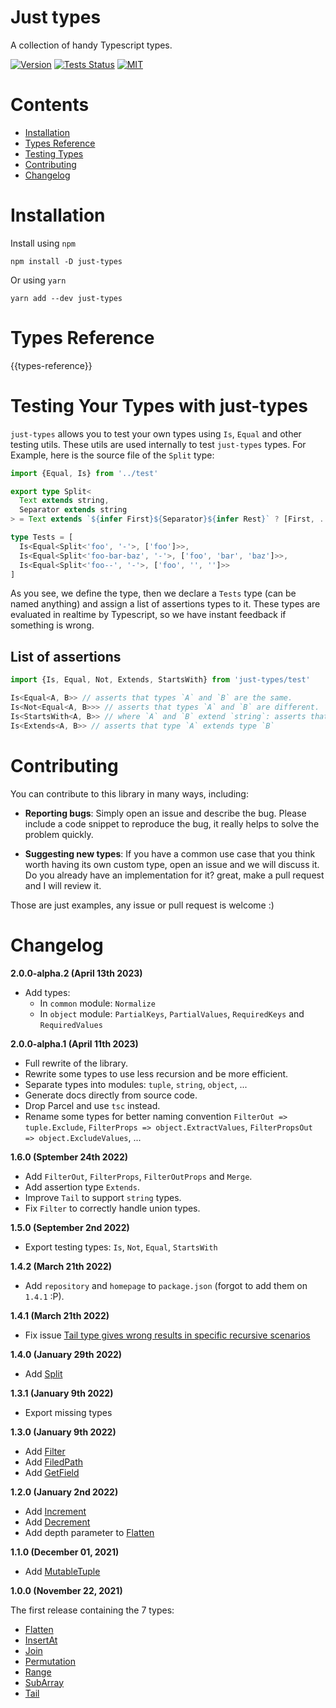 # Just types

A collection of handy Typescript types.

[![Version](https://img.shields.io/npm/v/just-types?style=flat-square)](https://www.npmjs.com/package/just-types)
[![Tests Status](https://img.shields.io/github/actions/workflow/status/webneat/just-types/tests.yml?branch=main&style=flat-square)](https://github.com/webneat/just-types/actions?query=workflow:"Tests")
[![MIT](https://img.shields.io/npm/l/just-types?style=flat-square)](LICENSE)

# Contents

- [Installation](#installation)
- [Types Reference](#types-reference)
- [Testing Types](#testing-your-types-with-just-types)
- [Contributing](#contributing)
- [Changelog](#changelog)

# Installation

Install using `npm`

```
npm install -D just-types
```

Or using `yarn`

```
yarn add --dev just-types
```

# Types Reference

{{types-reference}}

# Testing Your Types with just-types

`just-types` allows you to test your own types using `Is`, `Equal` and other testing utils. These utils are used internally to test `just-types` types. For Example, here is the source file of the `Split` type:

```ts
import {Equal, Is} from '../test'

export type Split<
  Text extends string,
  Separator extends string
> = Text extends `${infer First}${Separator}${infer Rest}` ? [First, ...Split<Rest, Separator>] : [Text]

type Tests = [
  Is<Equal<Split<'foo', '-'>, ['foo']>>,
  Is<Equal<Split<'foo-bar-baz', '-'>, ['foo', 'bar', 'baz']>>,
  Is<Equal<Split<'foo--', '-'>, ['foo', '', '']>>
]
```

As you see, we define the type, then we declare a `Tests` type (can be named anything) and assign a list of assertions types to it. These types are evaluated in realtime by Typescript, so we have instant feedback if something is wrong.

## List of assertions

```ts
import {Is, Equal, Not, Extends, StartsWith} from 'just-types/test'

Is<Equal<A, B>> // asserts that types `A` and `B` are the same.
Is<Not<Equal<A, B>>> // asserts that types `A` and `B` are different.
Is<StartsWith<A, B>> // where `A` and `B` extend `string`: asserts that all elements of `A` start with with an element of `B`.
Is<Extends<A, B>> // asserts that type `A` extends type `B`
```

# Contributing

You can contribute to this library in many ways, including:

- **Reporting bugs**: Simply open an issue and describe the bug. Please include a code snippet to reproduce the bug, it really helps to solve the problem quickly.

- **Suggesting new types**: If you have a common use case that you think worth having its own custom type, open an issue and we will discuss it. Do you already have an implementation for it? great, make a pull request and I will review it.

Those are just examples, any issue or pull request is welcome :)

# Changelog

**2.0.0-alpha.2 (April 13th 2023)**

- Add types:
  - In `common` module: `Normalize`
  - In `object` module: `PartialKeys`, `PartialValues`, `RequiredKeys` and `RequiredValues`

**2.0.0-alpha.1 (April 11th 2023)**

- Full rewrite of the library.
- Rewrite some types to use less recursion and be more efficient.
- Separate types into modules: `tuple`, `string`, `object`, ...
- Generate docs directly from source code.
- Drop Parcel and use `tsc` instead.
- Rename some types for better naming convention `FilterOut => tuple.Exclude`, `FilterProps => object.ExtractValues`, `FilterPropsOut => object.ExcludeValues`, ...

**1.6.0 (Sptember 24th 2022)**

- Add `FilterOut`, `FilterProps`, `FilterOutProps` and `Merge`.
- Add assertion type `Extends`.
- Improve `Tail` to support `string` types.
- Fix `Filter` to correctly handle union types.

**1.5.0 (September 2nd 2022)**

- Export testing types: `Is`, `Not`, `Equal`, `StartsWith` 

**1.4.2 (March 21th 2022)**

- Add `repository` and `homepage` to `package.json` (forgot to add them on `1.4.1` :P).

**1.4.1 (March 21th 2022)**

- Fix issue [Tail type gives wrong results in specific recursive scenarios](https://github.com/webNeat/just-types/issues/1)

**1.4.0 (January 29th 2022)**

- Add [Split](#split)

**1.3.1 (January 9th 2022)**

- Export missing types

**1.3.0 (January 9th 2022)**

- Add [Filter](#filter)
- Add [FiledPath](#fieldpath)
- Add [GetField](#getfield)

**1.2.0 (January 2nd 2022)**

- Add [Increment](#increment)
- Add [Decrement](#decrement)
- Add depth parameter to [Flatten](#flatten)

**1.1.0 (December 01, 2021)**

- Add [MutableTuple](#mutabletuple)

**1.0.0 (November 22, 2021)**

The first release containing the 7 types:
  - [Flatten](#flatten)
  - [InsertAt](#insertat)
  - [Join](#join)
  - [Permutation](#permutation)
  - [Range](#range)
  - [SubArray](#subarray)
  - [Tail](#tail)